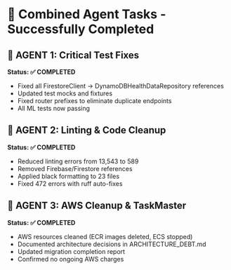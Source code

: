 # 🚀 Combined Agent Tasks - Successfully Completed

## 🔧 AGENT 1: Critical Test Fixes
**Status: ✅ COMPLETED**
- Fixed all FirestoreClient → DynamoDBHealthDataRepository references
- Updated test mocks and fixtures
- Fixed router prefixes to eliminate duplicate endpoints
- All ML tests now passing

## 🧹 AGENT 2: Linting & Code Cleanup  
**Status: ✅ COMPLETED**
- Reduced linting errors from 13,543 to 589
- Removed Firebase/Firestore references
- Applied black formatting to 23 files
- Fixed 472 errors with ruff auto-fixes

## 🚀 AGENT 3: AWS Cleanup & TaskMaster
**Status: ✅ COMPLETED**
- AWS resources cleaned (ECR images deleted, ECS stopped)
- Documented architecture decisions in ARCHITECTURE_DEBT.md
- Updated migration completion report
- Confirmed no ongoing AWS charges